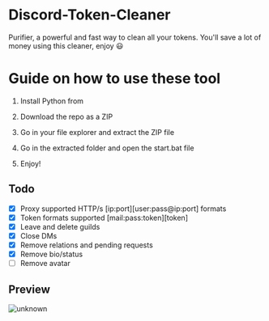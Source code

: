 # Discord-Token-Cleaner 
Purifier, a powerful and fast way to clean all your tokens. You'll save a lot of money using this cleaner, enjoy ‎😃 
# Guide on how to use these tool
  
1. Install Python from  
    
2. Download the repo as a ZIP  
  
3. Go in your file explorer and extract the ZIP file
   
4. Go in the extracted folder and open the start.bat file

5. Enjoy! 
## Todo 
- [x] Proxy supported HTTP/s [ip:port][user:pass@ip:port] formats   
- [x] Token formats supported [mail:pass:token][token] 
- [x] Leave and delete guilds    
- [x] Close DMs
- [x] Remove relations and pending requests 
- [x] Remove bio/status 
- [ ] Remove avatar 
## Preview 
![unknown](https://user-images.githubusercontent.com/93849730/181318654-350552ad-c330-4b3a-980b-e10b1d59a0e5.png) 